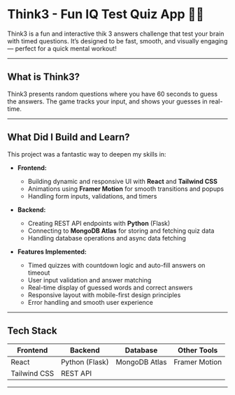 # Think3 - Fun IQ Test Quiz App 🎉🧠

Think3 is a fun and interactive thik 3 answers challenge  that test your brain with timed questions. It’s designed to be fast, smooth, and visually engaging — perfect for a quick mental workout!

---

## What is Think3?

Think3 presents random questions where you have 60 seconds to guess the answers. The game tracks your input,  and shows your guesses in real-time.

---

## What Did I Build and Learn?

This project was a fantastic way to deepen my skills in:

- **Frontend:**  
  - Building dynamic and responsive UI with **React** and **Tailwind CSS**  
  - Animations using **Framer Motion** for smooth transitions and popups  
  - Handling form inputs, validations, and timers  

- **Backend:**  
  - Creating REST API endpoints with **Python** (Flask)  
  - Connecting to **MongoDB Atlas** for storing and fetching quiz data  
  - Handling database operations and async data fetching  

- **Features Implemented:**  
  - Timed quizzes with countdown logic and auto-fill answers on timeout  
  - User input validation and answer matching  
  - Real-time display of guessed words and correct answers  
  - Responsive layout with mobile-first design principles  
  - Error handling and smooth user experience  

---

## Tech Stack

| Frontend         | Backend        | Database      | Other Tools    |
| ---------------- | -------------- | ------------- | -------------- |
| React            | Python (Flask) | MongoDB Atlas | Framer Motion  |
| Tailwind CSS     | REST API       |               |                |

---

